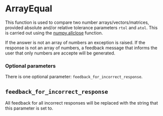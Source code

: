 # ArrayEqual

This function is used to compare two number arrays/vectors/matrices, provided absolute and/or relative tolerance parameters `rtol` and `atol`. This is carried out using the [numpy.allclose](https://numpy.org/doc/stable/reference/generated/numpy.allclose.html) function.

If the answer is not an array of numbers an exception is raised. If the response is not an array of numbers, a feedback message that informs the user that only numbers are accepte will be generated.

### Optional parameters

There is one optional parameter: `feedback_for_incorrect_response`.

## `feedback_for_incorrect_response`
All feedback for all incorrect responses will be replaced with the string that this parameter is set to.